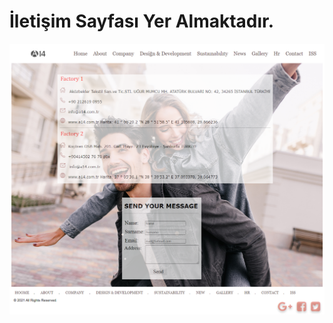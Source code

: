 # İletişim Sayfası Yer Almaktadır.
![Alt text](https://github.com/safaemreozpolat/iletisim/blob/main/g%C3%B6r%C3%BCnt%C3%BCs%C3%BC.png?raw=true "Title")
